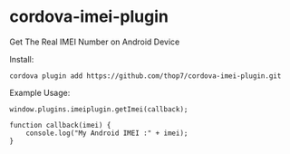cordova-imei-plugin
===================

Get The Real IMEI Number on Android Device

Install:

    cordova plugin add https://github.com/thop7/cordova-imei-plugin.git

Example Usage:

    window.plugins.imeiplugin.getImei(callback);

    function callback(imei) {
        console.log("My Android IMEI :" + imei);
    }
